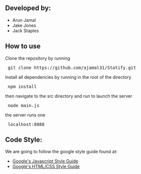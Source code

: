 ## Developed by:
* Arun Jamal
* Jake Jones
* Jack Staples

## How to use
Clone the repository by running 
<pre> git clone https://github.com/ajamal31/Statify.git </pre>

Install all dependencies by running in the root of the directory
<pre> npm install </pre>

then navigate to the src directory and run to launch the server
<pre> node main.js </pre>

the server runs one
<pre> localhost:8888 </pre>

## Code Style:
We are going to follow the google style guide found at:

* [Google's Javascript Style Guide](https://google.github.io/styleguide/jsguide.html#formatting-block-indentation)
* [Google's HTML/CSS Style Guide](https://google.github.io/styleguide/htmlcssguide.xml)
